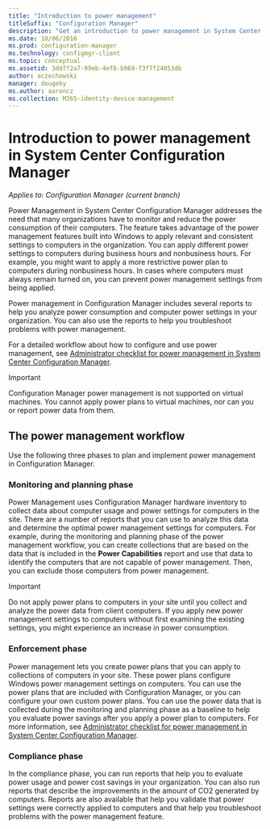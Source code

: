```yaml
---
title: "Introduction to power management"
titleSuffix: "Configuration Manager"
description: "Get an introduction to power management in System Center Configuration Manager."
ms.date: 10/06/2016
ms.prod: configuration-manager
ms.technology: configmgr-client
ms.topic: conceptual
ms.assetid: 3ddff2a7-99eb-4ef8-b969-f3f7f24053db
author: aczechowski
manager: dougeby
ms.author: aaroncz
ms.collection: M365-identity-device-management
---
```

# Introduction to power management in System Center Configuration Manager

*Applies to: Configuration Manager (current branch)*

Power Management in System Center Configuration Manager addresses the need that many organizations have to monitor and reduce the power consumption of their computers. The feature takes advantage of the power management features built into Windows to apply relevant and consistent settings to computers in the organization. You can apply different power settings to computers during business hours and nonbusiness hours. For example, you might want to apply a more restrictive power plan to computers during nonbusiness hours. In cases where computers must always remain turned on, you can prevent power management settings from being applied.  

 Power management in Configuration Manager includes several reports to help you analyze power consumption and computer power settings in your organization. You can also use the reports to help you troubleshoot problems with power management.  

 For a detailed workflow about how to configure and use power management, see [Administrator checklist for power management in System Center Configuration Manager](../../../../core/clients/manage/power/administrator-checklist-for-power-management.md).  

> [!IMPORTANT]  
>  Configuration Manager power management is not supported on virtual machines. You cannot apply power plans to virtual machines, nor can you or report power data from them.  

## The power management workflow  
 Use the following three phases to plan and implement power management in Configuration Manager.  

### Monitoring and planning phase  
 Power Management uses Configuration Manager hardware inventory to collect data about computer usage and power settings for computers in the site. There are a number of reports that you can use to analyze this data and determine the optimal power management settings for computers. For example, during the monitoring and planning phase of the power management workflow, you can create collections that are based on the data that is included in the **Power Capabilities** report and use that data to identify the computers that are not capable of power management. Then, you can exclude those computers from power management.  

> [!IMPORTANT]  
>  Do not apply power plans to computers in your site until you collect and analyze the power data from client computers. If you apply new power management settings to computers without first examining the existing settings, you might experience an increase in power consumption.  

### Enforcement phase  
 Power management lets you create power plans that you can apply to collections of computers in your site. These power plans configure Windows power management settings on computers. You can use the power plans that are included with Configuration Manager, or you can configure your own custom power plans. You can use the power data that is collected during the monitoring and planning phase as a baseline to help you evaluate power savings after you apply a power plan to computers. For more information, see [Administrator checklist for power management in System Center Configuration Manager](../../../../core/clients/manage/power/administrator-checklist-for-power-management.md).  

### Compliance phase  
 In the compliance phase, you can run reports that help you to evaluate power usage and power cost savings in your organization. You can also run reports that describe the improvements in the amount of CO2 generated by computers. Reports are also available that help you validate that power settings were correctly applied to computers and that help you troubleshoot problems with the power management feature.  
